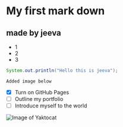 # My first mark down 
## made by jeeva
- 1
- 2
- 3

```java
System.out.println("Hello this is jeeva");
```

```
Added image below
```
- [x] Turn on GitHub Pages
- [ ] Outline my portfolio
- [ ] Introduce myself to the world
  
![Image of Yaktocat](https://octodex.github.com/images/yaktocat.png)

